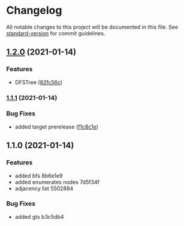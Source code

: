 # Changelog

All notable changes to this project will be documented in this file. See [standard-version](https://github.com/conventional-changelog/standard-version) for commit guidelines.

## [1.2.0](https://github.com/jlguenego/tree/compare/v1.1.1...v1.2.0) (2021-01-14)


### Features

* DFSTree ([82fc56c](https://github.com/jlguenego/tree/commit/82fc56c4407570b02fb3fcc42e892c5abfce7f06))

### [1.1.1](https://github.com/jlguenego/tree/compare/v1.1.0...v1.1.1) (2021-01-14)


### Bug Fixes

* added target prerelease ([f1c8c1e](https://github.com/jlguenego/tree/commit/f1c8c1e8a31bb5e89e33ef577a0e4f88c779ffad))

## 1.1.0 (2021-01-14)


### Features

* added bfs 8b6e1e9
* added enumerates nodes 7d5f34f
* adjacency list 5502884


### Bug Fixes

* added gts b3c5db4
